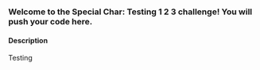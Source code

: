 
### Welcome to the Special Char: Testing 1 2 3 challenge! You will push your code here.

#### Description
Testing
    